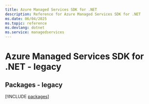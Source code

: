 ```yaml
---
title: Azure Managed Services SDK for .NET
description: Reference for Azure Managed Services SDK for .NET
ms.date: 06/04/2025
ms.topic: reference
ms.devlang: dotnet
ms.service: managedservices
---
```

# Azure Managed Services SDK for .NET - legacy
## Packages - legacy
[!INCLUDE [packages](managed-services-index.md)]